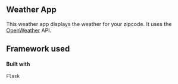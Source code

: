 ## Weather App

This weather app displays the weather for your zipcode. It uses the [OpenWeather](https://openweathermap.org/api) API.

## Framework used

#### Built with

    Flask
